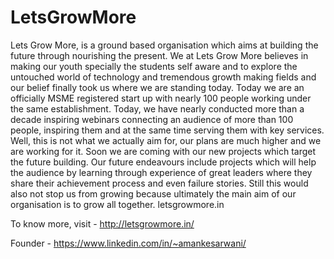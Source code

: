 # LetsGrowMore 

Lets Grow More, is a ground based organisation which aims at building the future through nourishing the present. We at Lets Grow More believes in making our youth specially the students self aware and to explore the untouched world of technology and tremendous growth making fields and our belief finally took us where we are standing today. Today we are an officially MSME registered start up with nearly 100 people working under the same establishment. Today, we have nearly conducted more than a decade inspiring webinars connecting an audience of more than 100 people, inspiring them and at the same time serving them with key services. 
Well, this is not what we actually aim for, our plans are much higher and we are working for it. Soon we are coming with our new projects which target the future building. Our future endeavours include projects which will help the audience by learning through experience of great leaders where they share their achievement process and even failure stories. Still this would also not stop us from growing because ultimately the main aim of our organisation is to grow all together.
letsgrowmore.in

To know more, visit -  http://letsgrowmore.in/

Founder - https://www.linkedin.com/in/~amankesarwani/
